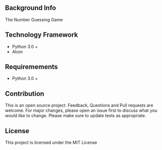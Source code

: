 ## Background Info
The Number Guessing Game

## Technology Framework
- Python 3.0 + 
- Atom

## Requiremements 
- Python 3.0 +

## Contribution
This is an open source project. Feedback, Questions and Pull requests are welcome. 
For major changes, please open an issue first to discuss what you would like to change.
Please make sure to update tests as appropriate.

## License
This project is licensed under the MIT License